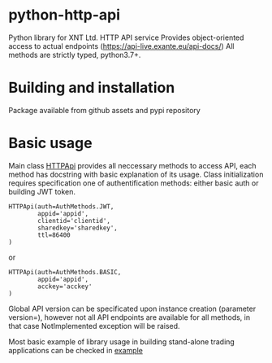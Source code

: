 # python-http-api

Python library for XNT Ltd. HTTP API service Provides object-oriented access to actual endpoints (https://api-live.exante.eu/api-docs/)
All methods are strictly typed, python3.7+.

# Building and installation

Package available from github assets and pypi repository

# Basic usage

Main class [HTTPApi](src/http_api.py#L132) provides all neccessary methods to access API, each method has docstring with basic explanation of its usage.
Class initialization requires specification one of authentification methods: either basic auth or building JWT token.

    HTTPApi(auth=AuthMethods.JWT,
            appid='appid',
            clientid='clientid',
            sharedkey='sharedkey',
            ttl=86400
    )
or

    HTTPApi(auth=AuthMethods.BASIC,
            appid='appid',
            acckey='acckey'
    )

Global API version can be specificated upon instance creation (parameter version=), however not all API endpoints are available for all methods, in that case NotImplemented exception will be raised.

Most basic example of library usage in building stand-alone trading applications can be checked in [example](tests/http_robot.py)